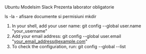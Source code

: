 Ubuntu
Modelsim
Slack
Prezenta laborator obligatorie

ls -la - afisare documente si permisiuni
mkdir


1) In your shell, add your user name:
	git config --global user.name "your_username"
2) Add your email address:
	git config --global user.email "your_email_address@example.com"
3) To check the configuration, run:
	git config --global --list

